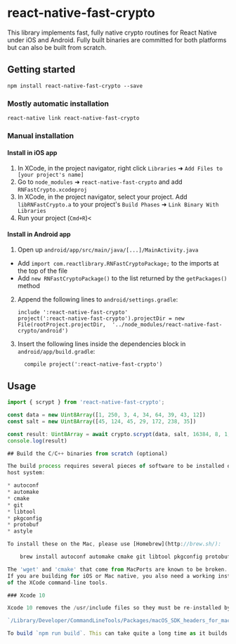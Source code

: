 
# react-native-fast-crypto

This library implements fast, fully native crypto routines for React Native under iOS and Android. Fully built binaries are committed for both platforms but can also be built from scratch. 

## Getting started

`npm install react-native-fast-crypto --save`

### Mostly automatic installation

`react-native link react-native-fast-crypto`

### Manual installation

#### Install in iOS app

1. In XCode, in the project navigator, right click `Libraries` ➜ `Add Files to [your project's name]`
2. Go to `node_modules` ➜ `react-native-fast-crypto` and add `RNFastCrypto.xcodeproj`
3. In XCode, in the project navigator, select your project. Add `libRNFastCrypto.a` to your project's `Build Phases` ➜ `Link Binary With Libraries`
4. Run your project (`Cmd+R`)<

#### Install in Android app

1. Open up `android/app/src/main/java/[...]/MainActivity.java`
  - Add `import com.reactlibrary.RNFastCryptoPackage;` to the imports at the top of the file
  - Add `new RNFastCryptoPackage()` to the list returned by the `getPackages()` method
2. Append the following lines to `android/settings.gradle`:
  	```
  	include ':react-native-fast-crypto'
  	project(':react-native-fast-crypto').projectDir = new File(rootProject.projectDir, 	'../node_modules/react-native-fast-crypto/android')
  	```
3. Insert the following lines inside the dependencies block in `android/app/build.gradle`:
  	```
      compile project(':react-native-fast-crypto')
  	```

## Usage
```javascript
import { scrypt } from 'react-native-fast-crypto';

const data = new Uint8Array([1, 250, 3, 4, 34, 64, 39, 43, 12])
const salt = new Uint8Array([45, 124, 45, 29, 172, 238, 35])

const result: Uint8Array = await crypto.scrypt(data, salt, 16384, 8, 1, 32)
console.log(result)

## Build the C/C++ binaries from scratch (optional)

The build process requires several pieces of software to be installed on the
host system:

* autoconf
* automake
* cmake
* git
* libtool
* pkgconfig
* protobuf
* astyle

To install these on the Mac, please use [Homebrew](http://brew.sh/):

    brew install autoconf automake cmake git libtool pkgconfig protobuf astyle

The 'wget' and 'cmake' that come from MacPorts are known to be broken.
If you are building for iOS or Mac native, you also need a working installation
of the XCode command-line tools.

### Xcode 10

Xcode 10 removes the /usr/include files so they must be re-installed by using the package at

`/Library/Developer/CommandLineTools/Packages/macOS_SDK_headers_for_macOS_10.14.pkg`

To build `npm run build`. This can take quite a long time as it builds binaries for multiple different architectures.
